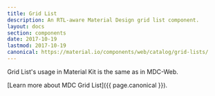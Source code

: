 ```yaml
---
title: Grid List
description: An RTL-aware Material Design grid list component.
layout: docs
section: components
date: 2017-10-19
lastmod: 2017-10-19
canonical: https://material.io/components/web/catalog/grid-lists/
---
```


Grid List's usage in Material Kit is the same as in MDC-Web.

[Learn more about MDC Grid List]({{ page.canonical }}).
